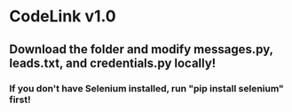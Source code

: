 # CodeLink v1.0
## Download the folder and modify messages.py, leads.txt, and credentials.py locally!
### If you don't have Selenium installed, run "pip install selenium" first!